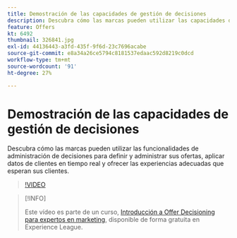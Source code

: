 ```yaml
---
title: Demostración de las capacidades de gestión de decisiones
description: Descubra cómo las marcas pueden utilizar las capacidades de administración de decisiones para definir y administrar sus ofertas, aplicar datos de clientes en tiempo real y ofrecer las experiencias adecuadas que esperan sus clientes.
feature: Offers
kt: 6492
thumbnail: 326841.jpg
exl-id: 44136443-a3fd-435f-9f6d-23c7696acabe
source-git-commit: e8a34a26ce5794c8181537edaac592d8219c0dcd
workflow-type: tm+mt
source-wordcount: '91'
ht-degree: 27%

---
```


# Demostración de las capacidades de gestión de decisiones

Descubra cómo las marcas pueden utilizar las funcionalidades de administración de decisiones para definir y administrar sus ofertas, aplicar datos de clientes en tiempo real y ofrecer las experiencias adecuadas que esperan sus clientes.

>[!VIDEO](https://video.tv.adobe.com/v/326841?quality=12&learn=on)

>[!INFO]
>
> Este vídeo es parte de un curso, [Introducción a Offer Decisioning para expertos en marketing](https://experienceleague.adobe.com/?recommended=ExperiencePlatform-U-1-2020.1.offerdecisioning?lang=es), disponible de forma gratuita en Experience League.
